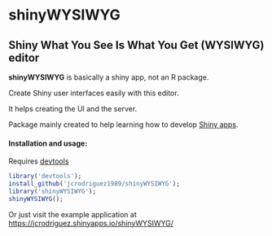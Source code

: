 shinyWYSIWYG
===================

Shiny What You See Is What You Get (WYSIWYG) editor
-------------
**shinyWYSIWYG** is basically a shiny app, not an R package.

Create Shiny user interfaces easily with this editor.

It helps creating the UI and the server.

Package mainly created to help learning how to develop [Shiny apps](http://shiny.rstudio.com/).



#### Installation and usage:
Requires [devtools](https://cran.r-project.org/package=devtools)
```R
library('devtools');
install_github('jcrodriguez1989/shinyWYSIWYG');
library('shinyWYSIWYG');
shinyWYSIWYG();
```

Or just visit the example application at 
https://jcrodriguez.shinyapps.io/shinyWYSIWYG/ 
